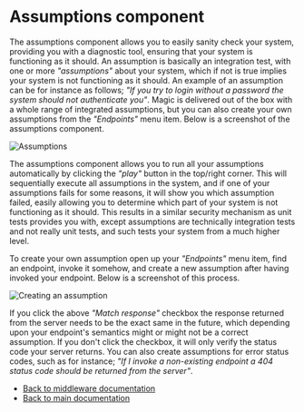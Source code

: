 
# Assumptions component

The assumptions component allows you to easily sanity check your system, providing you with a
diagnostic tool, ensuring that your system is functioning as it should. An assumption is basically
an integration test, with one or more _"assumptions"_ about your system, which if not is true
implies your system is not functioning as it should. An example of an assumption can be for instance
as follows; _"If you try to login without a password the system should not authenticate you"_. Magic
is delivered out of the box with a whole range of integrated assumptions, but you can also create your own
assumptions from the _"Endpoints"_ menu item. Below is a screenshot of the assumptions component.

![Assumptions](https://raw.githubusercontent.com/polterguy/polterguy.github.io/master/images/assumptions.jpg)

The assumptions component allows you to run all your assumptions automatically by clicking the _"play"_ button
in the top/right corner. This will sequentially execute all assumptions in the system, and if one of
your assumptions fails for some reasons, it will show you which assumption failed, easily allowing
you to determine which part of your system is not functioning as it should. This results in a similar
security mechanism as unit tests provides you with, except assumptions are technically
integration tests and not really unit tests, and such tests your system from a much higher level.

To create your own assumption open up your _"Endpoints"_ menu item, find an endpoint, invoke it
somehow, and create a new assumption after having invoked your endpoint. Below is a screenshot of this
process.

![Creating an assumption](https://raw.githubusercontent.com/polterguy/polterguy.github.io/master/images/new-assumption.jpg)

If you click the above _"Match response"_ checkbox the response returned from the server needs to be the
exact same in the future, which depending upon your endpoint's semantics might or might not be a correct
assumption. If you don't click the checkbox, it will only verify the status code your server returns.
You can also create assumptions for error status codes, such as for
instance; _"If I invoke a non-existing endpoint a 404 status code should be returned from the server"_.

* [Back to middleware documentation](/documentation/magic/)
* [Back to main documentation](/documentation/)
